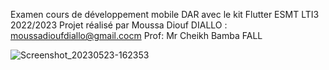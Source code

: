 Examen cours de développement mobile DAR avec le kit Flutter 
ESMT LTI3 2022/2023
Projet réalisé par Moussa Diouf DIALLO  : moussadioufdiallo@gmail.cocm
Prof: Mr Cheikh Bamba FALL  

![Screenshot_20230523-162353](https://github.com/MoussaDioufDIALLO/WeatherAppFlutter/assets/82774889/bd7be9bb-69af-4d00-8dfc-5507d6b0288d)
